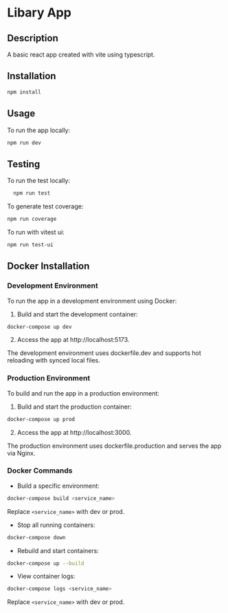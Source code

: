 # Libary App

## Description

A basic react app created with vite using typescript.

## Installation

```bash
npm install
```

## Usage

To run the app locally:

```bash
npm run dev
```

## Testing

To run the test locally:

```bash
  npm run test
```

To generate test coverage:

```bash
npm run coverage
```

To run with vitest ui:

```bash
npm run test-ui
```

## Docker Installation

### Development Environment

To run the app in a development environment using Docker:

1. Build and start the development container:

```bash
docker-compose up dev
```

2. Access the app at http://localhost:5173.

The development environment uses dockerfile.dev and supports hot reloading with synced local files.

### Production Environment

To build and run the app in a production environment:

1. Build and start the production container:

```bash
docker-compose up prod
```

2. Access the app at http://localhost:3000.

The production environment uses dockerfile.production and serves the app via Nginx.

### Docker Commands

- Build a specific environment:

```bash
docker-compose build <service_name>
```

Replace `<service_name>` with dev or prod.

- Stop all running containers:

```bash
docker-compose down
```

- Rebuild and start containers:

```bash
docker-compose up --build
```

- View container logs:

```bash
docker-compose logs <service_name>
```

Replace `<service_name>` with dev or prod.
